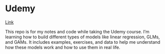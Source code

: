# Udemy


[Link](https://www.udemy.com/course/linear-regression-glms-and-gams-with-r/)

This repo is for my notes and code while taking the Udemy course. I’m learning how to build different types of models like linear regression, GLMs, and GAMs. It includes examples, exercises, and data to help me understand how these models work and how to use them in real life.
